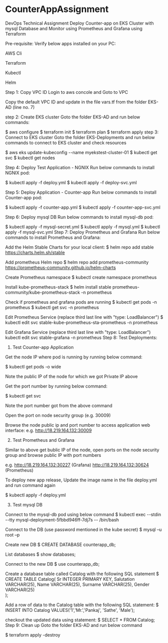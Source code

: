 # CounterAppAssignment
DevOps Technical Assignment
Deploy Counter-app on EKS Cluster with mysql Database and Monitor using Prometheus and Grafana using Terraform

Pre-requisite:
Verify below apps installed on your PC:

AWS Cli

Terraform

Kubectl

Helm

Step 1: Copy VPC ID
Login to aws concole and Goto to VPC

Copy the default VPC ID and update in the file vars.tf from the folder EKS-AD (line no. 7)

step 2: Create EKS cluster
Goto the folder EKS-AD and run below commands:

$  aws configure 
$  terraform init
$  terraform plan
$  terraform apply
step 3: Connect to EKS cluster
Goto the folder EKS-Deployments and run below commands to connect to EKS cluster and check resources

$  aws eks update-kubeconfig --name myekstest-cluster-01
$  kubectl get svc
$  kubectl get nodes

Step 4: Deploy Test Application - NGNIX
Run below commands to install NGNIX pod:

$  kubectl apply -f deploy.yml
$  kubectl apply -f deploy-svc.yml

Step 5: Deploy Application - Counter-app
Run below commands to install Counter-app pod:

$  kubectl apply -f counter-app.yml
$  kubectl apply -f counter-app-svc.yml

Step 6: Deploy mysql DB
Run below commands to install mysql-db pod:

$  kubectl apply -f mysql-secret.yml
$  kubectl apply -f mysql.yml
$  kubectl apply -f mysql-svc.yml
Step 7: Deploy Prometheus and Grafana
Run below commands to install Prometheus and Grafana:

Add the Helm Stable Charts for your local client:
$  helm repo add stable https://charts.helm.sh/stable

Add prometheus Helm repo
$  helm repo add prometheus-community https://prometheus-community.github.io/helm-charts

Create Prometheus namespace
$  kubectl create namespace prometheus

Install kube-prometheus-stack
$  helm install stable prometheus-community/kube-prometheus-stack -n prometheus

Check if prometheus and grafana pods are running 
$  kubectl get pods -n prometheus
$  kubectl get svc -n prometheus

Edit Prometheus Service (replace third last line with "type: LoadBalancer")
$  kubectl edit svc stable-kube-prometheus-sta-prometheus -n prometheus

Edit Grafana Service (replace third last line with "type: LoadBalancer")
kubectl edit svc stable-grafana -n prometheus
Step 8: Test Deployments:
1) Test Counter-app Application

Get the node IP where pod is running by running below command:

$ kubectl get pods -o wide

Note the public IP of the node for which we got Private IP above

Get the port number by running below command:

$ kubectl get svc

Note the port number got from the above command

Open the port on node security group (e.g. 30009)

Browse the node public ip and port number to access application web interface: e.g. http://18.219.164.132:30009

2) Test Prometheus and Grafana

Similar to above get bublic IP of the node, open ports on the node security group and browse public IP with port numbers

e.g. http://18.219.164.132:30227 (Grafana) http://18.219.164.132:30624 (Prometheus)

To deploy new app release, Update the image name in the file deploy.yml and run command again

$ kubectl apply -f deploy.yml

3) Test mysql DB

Connect to the mysql-db pod using below command
$  kubectl exec --stdin --tty mysql-deployment-5fbbd946ff-7dj7s -- /bin/bash

Connect to the DB (use password mentioned in the kube secret)
$  mysql –u root –p 

Create new DB
$  CREATE DATABASE counterapp_db;

List databases
$  show databases;

Connect to the new DB
$  use counterapp_db;

Create a database table called Catalog with the following SQL statement
$  CREATE TABLE Catalog(
    Sr INTEGER PRIMARY KEY,
    Salutation VARCHAR(25),
    Name VARCHAR(25),
    Surname VARCHAR(25),
    Gender VARCHAR(25)  
  );

Add a row of data to the Catalog table with the following SQL statement:
$  INSERT INTO Catalog 
  VALUES('1','Mr.','Pankaj', 'Sathe',
         'Male');

checkout the updated data using statement:
$  SELECT * FROM Catalog;
Step 9: Clean up
Goto the folder EKS-AD and run below command

$ terraform apply -destroy
